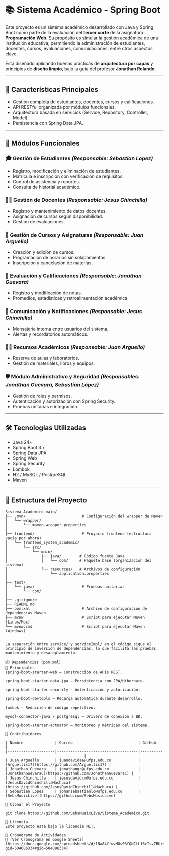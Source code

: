 # 📚 Sistema Académico - Spring Boot

Este proyecto es un sistema académico desarrollado con Java y Spring Boot como parte de la evaluación del **tercer corte** de la asignatura **Programación Web**. Su propósito es simular la gestión académica de una institución educativa, permitiendo la administración de estudiantes, docentes, cursos, evaluaciones, comunicaciones, entre otros aspectos clave.

Está diseñado aplicando buenas prácticas de **arquitectura por capas** y principios de **diseño limpio**, bajo la guía del profesor **Jonathan Rolando**.

---

## 🚀 Características Principales

- Gestión completa de estudiantes, docentes, cursos y calificaciones.
- API RESTful organizada por módulos funcionales.
- Arquitectura basada en servicios (Service, Repository, Controller, Model).
- Persistencia con Spring Data JPA.

---

## 🧩 Módulos Funcionales

### 🎓 Gestión de Estudiantes *(Responsable: Sebastian Lopez)*

- Registro, modificación y eliminación de estudiantes.
- Matrícula e inscripción con verificación de requisitos.
- Control de asistencia y reportes.
- Consulta de historial académico.

### 👨‍🏫 Gestión de Docentes *(Responsable: Jesus Chinchilla)*

- Registro y mantenimiento de datos docentes.
- Asignación de cursos según disponibilidad.
- Gestión de evaluaciones.

### 📘 Gestión de Cursos y Asignaturas *(Responsable: Juan Arguello)*

- Creación y edición de cursos.
- Programación de horarios sin solapamientos.
- Inscripción y cancelación de materias.

### 📝 Evaluación y Calificaciones *(Responsable: Jonathan Guevara)*

- Registro y modificación de notas.
- Promedios, estadísticas y retroalimentación académica.

### 💬 Comunicación y Notificaciones *(Responsable: Jesus Chinchilla)*

- Mensajería interna entre usuarios del sistema.
- Alertas y recordatorios automáticos.

### 🧑‍🔬 Recursos Académicos *(Responsable: Juan Arguello)*

- Reserva de aulas y laboratorios.
- Gestión de materiales, libros y equipos.

### 🛡️ Módulo Administrativo y Seguridad *(Responsables: Jonathan Guevara, Sebastian López)*

- Gestión de roles y permisos.
- Autenticación y autorización con Spring Security.
- Pruebas unitarias e integración.

---

## 🛠️ Tecnologías Utilizadas

- Java 24+
- Spring Boot 3.x
- Spring Data JPA
- Spring Web
- Spring Security
- Lombok
- H2 / MySQL / PostgreSQL
- Maven

---

## 📁 Estructura del Proyecto

```plaintext
Sistema_Academico-main/
├── .mvn/                         # Configuración del wrapper de Maven
│   └── wrapper/
│       └── maven-wrapper.properties
│
├── frontend/                     # Proyecto frontend (estructura vacía por ahora)
│   └── frontend_system_academic/
│       └── src/
│           └── main/
│               ├── java/        # Código fuente Java
│               │   └── com/     # Paquete base (organización del sistema)
│               └── resources/   # Archivos de configuración
│                   └── application.properties
│
├── test/
│   └── java/                     # Pruebas unitarias
│       └── com/
│
├── .gitignore
├── README.md
├── pom.xml                       # Archivo de configuración de dependencias Maven
├── mvnw                          # Script para ejecutar Maven (Linux/Mac)
└── mvnw.cmd                      # Script para ejecutar Maven (Windows)


La separación entre service/ y serviceImpl/ en el código sigue el principio de inversión de dependencias, lo que facilita las pruebas, mantenimiento y desacoplamiento.

📦 Dependencias (pom.xml)
🔧 Principales
spring-boot-starter-web – Construcción de APIs REST.

spring-boot-starter-data-jpa – Persistencia con JPA/Hibernate.

spring-boot-starter-security – Autenticación y autorización.

spring-boot-devtools – Recarga automática durante desarrollo.

lombok – Reducción de código repetitivo.

mysql-connector-java / postgresql – Drivers de conexión a BD.

spring-boot-starter-actuator – Monitoreo y métricas del sistema.

👥 Contribuidores

| Nombre              | Correo                             | GitHub                                      |
|---------------------|------------------------------------|---------------------------------------------|
| Juan Arguello       | juandavidaa@ufps.edu.co            | [Arguellis17](https://github.com/Arguellis17) |
| Jonathan Guevara    | jonathangc@ufps.edu.co             | [JonathanGuevaraC](https://github.com/JonathanGuevaraC) |
| Jesus Chinchilla    | jesusdavidcm@ufps.edu.co           | [JesusDavidChinchillaMachuca](https://github.com/JesusDavidChinchillaMachuca) |
| Sebastian Lopez     | johansebastianlo@ufps.edu.co       | [SebsMusicLive](https://github.com/SebsMusicLive) |

🚀 Clonar el Proyecto

git clone https://github.com/SebsMusicLive/Sistema_Academico.git

📄 Licencia
Este proyecto está bajo la licencia MIT.

📅 Cronograma de Actividades
🔗 [Ver Cronograma en Google Sheets](https://docs.google.com/spreadsheets/d/1Na84YfwvMOs03YQNCtL16cIsvZBUrKN0/edit?gid=504086334#gid=504086334)
